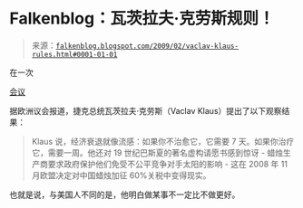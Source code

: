 <!--yml

类别：未分类

日期：2024 年 05 月 12 日 22:21:03

-->

# Falkenblog：瓦茨拉夫·克劳斯规则！

> 来源：[`falkenblog.blogspot.com/2009/02/vaclav-klaus-rules.html#0001-01-01`](http://falkenblog.blogspot.com/2009/02/vaclav-klaus-rules.html#0001-01-01)

在一次

[会议](http://www.klaus.cz/klaus2/asp/clanek.asp?id=88EY96UW9zlp)

据欧洲议会报道，捷克总统瓦茨拉夫·克劳斯（Vaclav Klaus）提出了以下观察结果：

> Klaus 说，经济衰退就像流感：如果你不治愈它，它需要 7 天。如果你治疗它，需要一周。他还对 19 世纪巴斯夏的著名虚构请愿书感到惊讶 - 蜡烛生产商要求政府保护他们免受不公平竞争对手太阳的影响 - 这在 2008 年 11 月欧盟决定对中国蜡烛加征 60%关税中变得现实。

也就是说，与美国人不同的是，他明白做某事不一定比不做更好。

